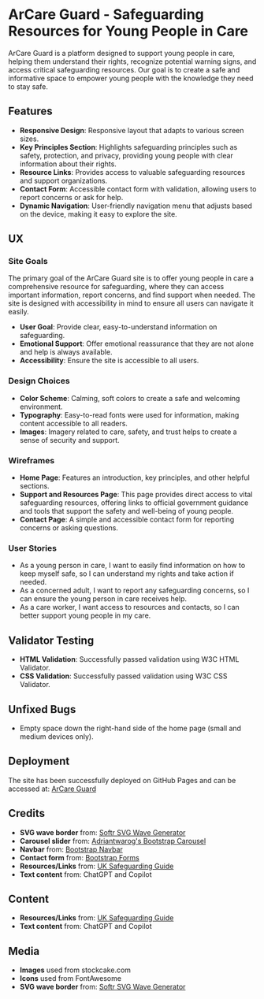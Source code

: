 # ArCare Guard - Safeguarding Resources for Young People in Care

ArCare Guard is a platform designed to support young people in care, helping them understand their rights, recognize potential warning signs, and access critical safeguarding resources. Our goal is to create a safe and informative space to empower young people with the knowledge they need to stay safe.

## Features

- **Responsive Design**: Responsive layout that adapts to various screen sizes.
- **Key Principles Section**: Highlights safeguarding principles such as safety, protection, and privacy, providing young people with clear information about their rights.
- **Resource Links**: Provides access to valuable safeguarding resources and support organizations.
- **Contact Form**: Accessible contact form with validation, allowing users to report concerns or ask for help.
- **Dynamic Navigation**: User-friendly navigation menu that adjusts based on the device, making it easy to explore the site.

## UX

### Site Goals

The primary goal of the ArCare Guard site is to offer young people in care a comprehensive resource for safeguarding, where they can access important information, report concerns, and find support when needed. The site is designed with accessibility in mind to ensure all users can navigate it easily.

- **User Goal**: Provide clear, easy-to-understand information on safeguarding.
- **Emotional Support**: Offer emotional reassurance that they are not alone and help is always available.
- **Accessibility**: Ensure the site is accessible to all users.

### Design Choices

- **Color Scheme**: Calming, soft colors to create a safe and welcoming environment.
- **Typography**: Easy-to-read fonts were used for information, making content accessible to all readers.
- **Images**: Imagery related to care, safety, and trust helps to create a sense of security and support.

### Wireframes

- **Home Page**: Features an introduction, key principles, and other helpful sections.
- **Support and Resources Page**: This page provides direct access to vital safeguarding resources, offering links to official government guidance and tools that support the safety and well-being of young people.
- **Contact Page**: A simple and accessible contact form for reporting concerns or asking questions.

### User Stories

- As a young person in care, I want to easily find information on how to keep myself safe, so I can understand my rights and take action if needed.
- As a concerned adult, I want to report any safeguarding concerns, so I can ensure the young person in care receives help.
- As a care worker, I want access to resources and contacts, so I can better support young people in my care.

## Validator Testing

- **HTML Validation**: Successfully passed validation using W3C HTML Validator.
- **CSS Validation**: Successfully passed validation using W3C CSS Validator.

## Unfixed Bugs

- Empty space down the right-hand side of the home page (small and medium devices only).

## Deployment

The site has been successfully deployed on GitHub Pages and can be accessed at: [ArCare Guard](https://rayet01.github.io/ArCare-Guard/index.html)

## Credits

- **SVG wave border** from: [Softr SVG Wave Generator](https://www.softr.io/tools/svg-wave-generator)
- **Carousel slider** from: [Adriantwarog's Bootstrap Carousel](https://dev.to/adriantwarog/carousel-slider-tutorial-bootstrap-5-37ha)
- **Navbar** from: [Bootstrap Navbar](https://getbootstrap.com/docs/5.0/components/navbar/)
- **Contact form** from: [Bootstrap Forms](https://getbootstrap.com/docs/5.0/forms/)
- **Resources/Links** from: [UK Safeguarding Guide](https://www.gov.uk/guidance/district-provision-tool/safeguarding)
- **Text content** from: ChatGPT and Copilot

## Content

- **Resources/Links** from: [UK Safeguarding Guide](https://www.gov.uk/guidance/district-provision-tool/safeguarding)
- **Text content** from: ChatGPT and Copilot

## Media

- **Images** used from stockcake.com
- **Icons** used from FontAwesome
- **SVG wave border** from: [Softr SVG Wave Generator](https://www.softr.io/tools/svg-wave-generator)
